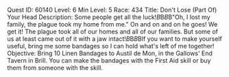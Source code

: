 Quest ID: 60140
Level: 6
Min Level: 5
Race: 434
Title: Don't Lose (Part Of) Your Head
Description: Some people get all the luck!$B$B<Austil glares at Coleman Farthing across the inn.>$B$B"Oh, I lost my family, the plague took my home from me." On and on and on he goes! We get it! The plague took all of our homes and all of our families. But some of us at least came out of it with a jaw intact!$B$B<Austil cracks a bone back into place.>$B$BIf you want to make yourself useful, bring me some bandages so I can hold what's left of me together!
Objective: Bring 10 Linen Bandages to Austil de Mon, in the Gallows' End Tavern in Brill. You can make the bandages with the First Aid skill or buy them from someone with the skill.
